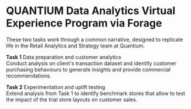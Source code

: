 # QUANTIUM Data Analytics Virtual Experience Program via Forage 
These two tasks work through a common narrative, designed to replicate life in the Retail Analytics and Strategy team at Quantium.

**Task 1** Data preparation and customer analytics\
Conduct analysis on client's transaction dataset and identify customer purchasing behaviours to generate insights and provide commercial recommendations.

**Task 2** Experimentation and uplift testing\
Extend analysis from Task 1 to identify benchmark stores that allow to test the impact of the trial store layouts on customer sales.
